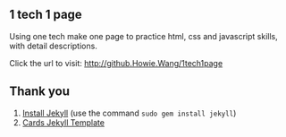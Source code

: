 ## 1 tech 1 page 

Using one tech make one page to practice html, css and javascript skills, with detail descriptions. 

Click the url to visit:
http://github.Howie.Wang/1tech1page

## Thank you

1. [Install Jekyll](http://jekyllrb.com) (use the command ```sudo gem install jekyll```)
2. [Cards Jekyll Template](https://github.com/willianjusten/cards-jekyll-template/fork)
